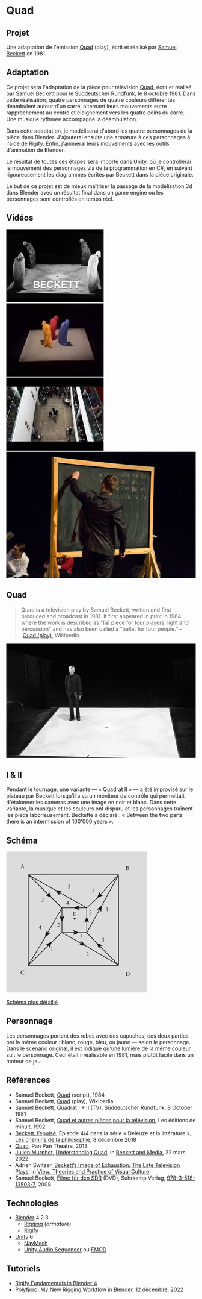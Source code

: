 # Quad

## Projet
Une adaptation de l'emission [Quad](https://en.wikipedia.org/wiki/Quad_(play)) (play), écrit et réalisé par [Samuel Beckett](https://fr.wikipedia.org/wiki/Samuel_Beckett) en 1981.

## Adaptation
Ce projet sera l'adaptation de la pièce pour télévision [Quad](https://en.wikipedia.org/wiki/Quad_(play)), écrit et réalisé par Samuel Beckett pour le Süddeutscher Rundfunk, le 8 octobre 1981. Dans cette réalisation, quatre personnages de quatre couleurs différentes déambulent autour d'un carré, alternant leurs mouvements entre rapprochement au centre et éloignement vers les quatre coins du carré. Une musique rythmée accompagne la déambulation.

Dans cette adaptation, je modéliserai d'abord les quatre personnages de la pièce dans Blender. J'ajouterai ensuite une armature à ces personnages à l'aide de [Rigify](https://docs.blender.org/manual/en/2.81/addons/rigging/rigify.html). Enfin, j'animerai leurs mouvements avec les outils d'animation de Blender.

Le résultat de toutes ces étapes sera importé dans [Unity](https://unity.com), où je controllerai le mouvement des personnages via de la programmation en C#, en suivant rigoureusement les diagrammes écrites par Beckett dans la pièce originale.

Le but de ce projet est de mieux maîtriser la passage de la modélisation 3d dans Blender avec un résultat final dans un game engine où les personnages sont controllés en temps réel.

## Vidéos
[![Quad I+II](images/quad-screenshot-bw.jpg)](https://youtu.be/4ZDRfnICq9M?si=C-gZmVLJnP3xtlsH)
[![Quad Samuel Beckett](images/quad-screenshot-c.jpg)](https://youtu.be/LPJBIvv13Bc?si=0LFpZiGgkzCgVaZg)
[![Huddersfield Contemporary Music Festival](images/quad-huddersfield.jpg)](https://youtu.be/X8PzPGVB6L8?si=tPijG7abwCiFNYWt)
[![Pan Pan Theatre](images/quad-pan-pan-theatre.jpg)](https://youtu.be/34NNTgvUE7c?si=oPEsxqbY4Q7v45xv)

## Quad
> Quad is a television play by Samuel Beckett, written and first produced and broadcast in 1981. It first appeared in print in 1984 where the work is described as "[a] piece for four players, light and percussion" and has also been called a "ballet for four people." – [Quad (play)](https://en.wikipedia.org/wiki/Quad_(play)), Wikipedia

![](images/beckett-on-quad.jpg)

## I & II
Pendant le tournage, une variante — « Quadrat II » — a été improvisé sur le plateau par Beckett lorsqu'il a vu un moniteur de contrôle qui permettait d'étalonner les caméras avec une image en noir et blanc. Dans cette variante, la musique et les couleurs ont disparu et les personnages traînent les pieds laborieusement. Beckette a déclaré : « Between the two parts there is an intermission of 100'000 years ».

## Schéma
![](images/quad-diagram.jpg)

[Schéma plus détaillé](images/quad-labelled.jpg)

## Personnage
Les personnages portent des robes avec des capuches; ces deux parties ont la même couleur : blanc, rouge, bleu, ou jaune — selon le personnage. Dans le scénario original, il est indiqué qu'une lumière de la même couleur suit le personnage. Ceci était irréalisable en 1981, mais plutôt facile dans un moteur de jeu.

## Références
- Samuel Beckett, [Quad](https://rohandrape.net/ut/rttcc-text/Beckett1984d.pdf) (script), 1984
- Samuel Beckett, [Quad](https://en.wikipedia.org/wiki/Quad_(play)) (play), Wikipedia
- Samuel Beckett, [Quadrat I + II](https://www.youtube.com/watch?v=4ZDRfnICq9M) (TV), Süddeutscher Rundfunk, 8 October 1981
- Samuel Beckett, [Quad et autres pièces pour la télévision](http://www.leseditionsdeminuit.fr/livre-Quad_et_autres_pièces_pour_la_télévision-1524-1-1-0-1.html), Les éditions de minuit, 1992
- [Beckett, l’épuisé](https://www.radiofrance.fr/franceculture/podcasts/les-chemins-de-la-philosophie/beckett-l-epuise-9006976), Épisode 4/4 dans la série « Deleuze et la littérature », [Les chemins de la philosophie](https://www.radiofrance.fr/franceculture/podcasts/les-chemins-de-la-philosophie), 8 décembre 2018
- [Quad](https://www.panpantheatre.com/shows/quad), Pan Pan Theatre, 2013
- [Julien Murphet](https://researchers.adelaide.edu.au/profile/julian.murphet), [Understanding Quad](https://www.manchesterhive.com/display/9781526145840/9781526145840.00017.xml), in [Beckett and Media](https://www.manchesterhive.com/display/9781526145840/9781526145840.xml), 22 mars 2022
- Adrien Switzer, [Beckett’s Image of Exhaustion: The Late Television Plays](https://www.pismowidok.org/en/archive/2023/37-images-of-exhaustion/becketts-image-of-exhaustion-the-late-television-plays), in [View. Theories and Practice of Visual Culture](https://www.pismowidok.org/en/index)
- Samuel Beckett, [Filme für den SDR](https://www.suhrkamp.de/dvd/he-joe-quadrat-i-und-ii-nacht-und-traeume-schatten-geistertrio-t-9783518135037) (DVD), Suhrkamp Verlag, [978-3-518-13503-7](https://www.suhrkamp.de/dvd/he-joe-quadrat-i-und-ii-nacht-und-traeume-schatten-geistertrio-t-9783518135037), 2008

## Technologies
- [Blender](https://www.blender.org/download/) 4.2.3
	- [Rigging](https://www.blender.org/features/animation/#rigging) (*armature*)
	- [Rigify](https://docs.blender.org/manual/en/2.81/addons/rigging/rigify.html)
- [Unity](https://unity.com) 6
	- [NavMesh](https://docs.unity3d.com/ScriptReference/AI.NavMesh.html)
	- [Unity Audio Sequencer](https://github.com/Ludomancer/Unity-Audio-Sequencer) ou [FMOD](https://www.fmod.com/unity)

## Tutoriels
- [Rigify Fundamentals in Blender 4](https://www.youtube.com/playlist?list=PLdcL5aF8ZcJt1GvL-Fcxy-fPgEFG-1fLp)
- [Polyfjord](https://www.youtube.com/@Polyfjord), [My New Rigging Workflow in Blender](https://www.youtube.com/watch?v=BiPoPMnU2VI&list=PL2DcM9Gsef16GjHLpFtYS1A0iBlsCoq6G&index=10), 12 décembre, 2022